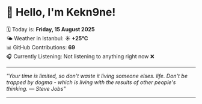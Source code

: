 # 👋 Hello, I'm Kekn9ne!

🗓️ Today is: **Friday, 15 August 2025**  
🌤️ Weather in Istanbul: **☀️   +25°C**  
📊 GitHub Contributions: **69**  
🎧 Currently Listening: Not listening to anything right now ❌

---

_"Your time is limited, so don't waste it living someone elses. life. Don't be trapped by dogma - which is living with the results of other people's thinking. — *Steve Jobs*"_

---
